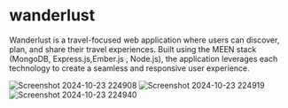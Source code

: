 # wanderlust
Wanderlust is a travel-focused web application where users can discover, plan, and share their travel experiences. Built  using the MEEN stack (MongoDB, Express.js,Ember.js , Node.js), the application leverages each technology to create a  seamless and responsive user experience.

![Screenshot 2024-10-23 224908](https://github.com/user-attachments/assets/d3c50160-ce55-4f58-965c-a32fb0f65537)
![Screenshot 2024-10-23 224919](https://github.com/user-attachments/assets/398726c7-95a8-4d31-b786-2a0ab13d2f48)
![Screenshot 2024-10-23 224940](https://github.com/user-attachments/assets/348c4281-84d8-4039-b645-57b7b4851030)
